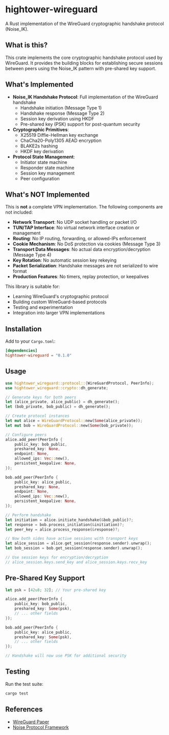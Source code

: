 # hightower-wireguard

A Rust implementation of the WireGuard cryptographic handshake protocol (Noise_IK).

## What is this?

This crate implements the core cryptographic handshake protocol used by WireGuard. It provides the building blocks for establishing secure sessions between peers using the Noise_IK pattern with pre-shared key support.

## What's Implemented

- **Noise_IK Handshake Protocol**: Full implementation of the WireGuard handshake
  - Handshake initiation (Message Type 1)
  - Handshake response (Message Type 2)
  - Session key derivation using HKDF
  - Pre-shared key (PSK) support for post-quantum security
- **Cryptographic Primitives**:
  - X25519 Diffie-Hellman key exchange
  - ChaCha20-Poly1305 AEAD encryption
  - BLAKE2s hashing
  - HKDF key derivation
- **Protocol State Management**:
  - Initiator state machine
  - Responder state machine
  - Session key management
  - Peer configuration

## What's NOT Implemented

This is **not** a complete VPN implementation. The following components are not included:

- **Network Transport**: No UDP socket handling or packet I/O
- **TUN/TAP Interface**: No virtual network interface creation or management
- **Routing**: No IP routing, forwarding, or allowed-IPs enforcement
- **Cookie Mechanism**: No DoS protection via cookies (Message Type 3)
- **Transport Data Messages**: No actual data encryption/decryption (Message Type 4)
- **Key Rotation**: No automatic session key rekeying
- **Packet Serialization**: Handshake messages are not serialized to wire format
- **Production Features**: No timers, replay protection, or keepalives

This library is suitable for:
- Learning WireGuard's cryptographic protocol
- Building custom WireGuard-based protocols
- Testing and experimentation
- Integration into larger VPN implementations

## Installation

Add to your `Cargo.toml`:

```toml
[dependencies]
hightower-wireguard = "0.1.0"
```

## Usage

```rust
use hightower_wireguard::protocol::{WireGuardProtocol, PeerInfo};
use hightower_wireguard::crypto::dh_generate;

// Generate keys for both peers
let (alice_private, alice_public) = dh_generate();
let (bob_private, bob_public) = dh_generate();

// Create protocol instances
let mut alice = WireGuardProtocol::new(Some(alice_private));
let mut bob = WireGuardProtocol::new(Some(bob_private));

// Configure peers
alice.add_peer(PeerInfo {
    public_key: bob_public,
    preshared_key: None,
    endpoint: None,
    allowed_ips: Vec::new(),
    persistent_keepalive: None,
});

bob.add_peer(PeerInfo {
    public_key: alice_public,
    preshared_key: None,
    endpoint: None,
    allowed_ips: Vec::new(),
    persistent_keepalive: None,
});

// Perform handshake
let initiation = alice.initiate_handshake(&bob_public)?;
let response = bob.process_initiation(&initiation)?;
let peer_key = alice.process_response(&response)?;

// Now both sides have active sessions with transport keys
let alice_session = alice.get_session(response.sender).unwrap();
let bob_session = bob.get_session(response.sender).unwrap();

// Use session keys for encryption/decryption
// alice_session.keys.send_key and alice_session.keys.recv_key
```

## Pre-Shared Key Support

```rust
let psk = [42u8; 32]; // Your pre-shared key

alice.add_peer(PeerInfo {
    public_key: bob_public,
    preshared_key: Some(psk),
    // ... other fields
});

bob.add_peer(PeerInfo {
    public_key: alice_public,
    preshared_key: Some(psk),
    // ... other fields
});

// Handshake will now use PSK for additional security
```

## Testing

Run the test suite:

```bash
cargo test
```

## References

- [WireGuard Paper](https://www.wireguard.com/papers/wireguard.pdf)
- [Noise Protocol Framework](https://noiseprotocol.org/)
